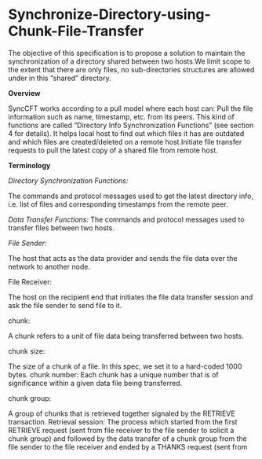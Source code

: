 # Synchronize-Directory-using-Chunk-File-Transfer

The objective of this specification is to propose a solution to maintain the synchronization of a directory shared between two hosts.We limit scope to the extent that there are only files, no sub-directories structures are allowed under in this “shared” directory.



**Overview**

SyncCFT works according to a pull model where each host can:
Pull the file information such as name, timestamp, etc. from its peers. This kind of functions are called “Directory Info Synchronization Functions” (see section 4 for details). It helps local host to find out which files it has are outdated and which files are created/deleted on a remote host.Initiate file transfer requests to pull the latest copy of a shared file from remote host.


**Terminology**

*Directory Synchronization Functions:*

The commands and protocol messages used to get the latest directory info, i.e. list of files
and corresponding timestamps from the remote peer.

*Data Transfer Functions:*
The commands and protocol messages used to transfer files between two hosts.

*File Sender:*

The host that acts as the data provider and sends the file data over the network to another
node.

File Receiver:

The host on the recipient end that initiates the file data transfer session and ask the file
sender to send file to it.

chunk:

A chunk refers to a unit of file data being transferred between two hosts.

chunk size:

The size of a chunk of a file. In this spec, we set it to a hard-coded 1000 bytes.
chunk number:
Each chunk has a unique number that is of significance within a given data file being
transferred.

chunk group:

A group of chunks that is retrieved together signaled by the RETRIEVE transaction.
Retrieval session:
The process which started from the first RETRIEVE request (sent from file receiver to the
file sender to solicit a chunk group) and followed by the data transfer of a chunk group from the file
sender to the file receiver and ended by a THANKS request (sent from
